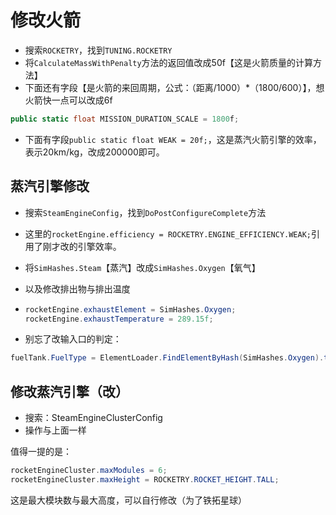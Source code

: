 # 修改火箭

* 搜索`ROCKETRY`，找到`TUNING.ROCKETRY`
* 将`CalculateMassWithPenalty`方法的返回值改成50f【这是火箭质量的计算方法】
* 下面还有字段【是火箭的来回周期，公式：（距离/1000）*（1800/600）】，想火箭快一点可以改成6f

```c#
public static float MISSION_DURATION_SCALE = 1800f;
```

* 下面有字段`public static float WEAK = 20f;`，这是蒸汽火箭引擎的效率，表示20km/kg，改成200000即可。

## 蒸汽引擎修改

* 搜索`SteamEngineConfig`，找到`DoPostConfigureComplete`方法

* 这里的`rocketEngine.efficiency = ROCKETRY.ENGINE_EFFICIENCY.WEAK;`引用了刚才改的引擎效率。

* 将`SimHashes.Steam`【蒸汽】改成`SimHashes.Oxygen`【氧气】

* 以及修改排出物与排出温度

* ```c#
  rocketEngine.exhaustElement = SimHashes.Oxygen;
  rocketEngine.exhaustTemperature = 289.15f;
  ```

* 别忘了改输入口的判定：

```c#
fuelTank.FuelType = ElementLoader.FindElementByHash(SimHashes.Oxygen).tag;
```

## 修改蒸汽引擎（改）

* 搜索：SteamEngineClusterConfig
* 操作与上面一样

值得一提的是：

```c#
rocketEngineCluster.maxModules = 6;
rocketEngineCluster.maxHeight = ROCKETRY.ROCKET_HEIGHT.TALL;
```

这是最大模块数与最大高度，可以自行修改（为了铁拓星球）
